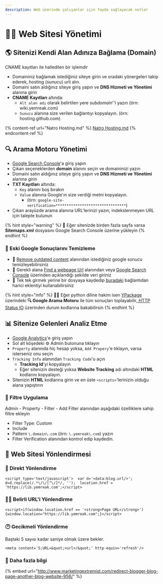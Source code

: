 ```yaml
---
description: Web üzerinde çalışanlar için fayda sağlayacak notlar
---
```


# 👨‍💼 Web Sitesi Yönetimi

## 🌎 Sitenizi Kendi Alan Adınıza Bağlama (Domain) <a href="#sitenizi-kendi-alan-adiniza-baglama-domain" id="sitenizi-kendi-alan-adiniza-baglama-domain"></a>

CNAME kayıtları ile halledilen bir işlemdir‌

* Domaininiz bağlamak istediğiniz siteye girin ve oradaki yönergeleri takip ederek, hosting (sunucu) urli alın.
* Domaini satın aldığınız siteye giriş yapın ve **DNS Hizmeti ve Yönetimi** alanına girin
* **CNAME Kayıtları** altında:
  * `Alt alan adı` olarak belirtilen yere _subdomain_''i yazın (örn: wiki.yemreak.com)
  * `Sunucu` alanına size verilen bağlantıyı kopyalayın. (örn: hosting.github.com)

{% content-ref url="Natro Hosting.md" %}
[Natro Hosting.md](<Natro Hosting.md>)
{% endcontent-ref %}

## 🔍 Arama Motoru Yönetimi <a href="#arama-motoru-yoenetimi" id="arama-motoru-yoenetimi"></a>

* ​[Google Search Console](https://search.google.com/search-console/welcome?utm\_source=about-page)'a giriş yapın
* Çıkan seçeneklerden **domain** alanını seçin ve domaininizi yazın
* Domaini satın aldığınız siteye giriş yapın ve **DNS Hizmeti ve Yönetimi** alanına girin
* **TXT Kayıtları** altında:
  * `Key` alanını boş bırakın
  * `Value` alanına Google'ın size verdiği metni kopyalayın.
    * (örn: `google-site-verification=********************************`)
* Çıkan arayüzde arama alanına URL'lerinizi yazın, indekslenmeyen URL için talepte bulunun

{% hint style="warning" %}
📢 Eğer sitenizde birden fazla sayfa varsa **Sitemaps.xml** dosyasını Google Search Console üzerine yükleyin
{% endhint %}

### 🧹 Eski Google Sonuçlarını Temizleme

* 🧼 [Remove outdated content](https://www.google.com/webmasters/tools/removals) alanından istediğiniz google sonucu temizleyebilirsiniz
* 📢 Gerekli alana [Find a webpage Url](https://support.google.com/webmasters/answer/63758) alanından veya [Google Search Console](https://search.google.com/search-console/removals?resource\_id=sc-domain%3Ayemreak.com) üzerinden açıklandığı şekilde veri giriniz
* 🚀 Tek tek girmek yerine bir dosyaya kaydedip [buradaki](https://github.com/noitcudni/google-webmaster-tools-bulk-outdated-content-removal) bağlantıdan harici eklentiyi kullanabilirsiniz

{% hint style="info" %}
👨‍💻 Eğer python diline hakim isen [YPackage](https://pypi.org/project/ypackage/) üzerindeki **🔍 Google Arama Motoru** ile tüm sonuçları toplayabilir,[ HTTP Status IO](https://httpstatus.io/) üzerinden durum kodlarına bakabilirsin
{% endhint %}

## 📊 Sitenize Gelenleri Analiz Etme <a href="#sitenize-gelenleri-analiz-etme" id="sitenize-gelenleri-analiz-etme"></a>

* ​[Google Analytics](http://analytics.google.com/)'e giriş yapın
* Sol alt köşedeki ⚙ Admin butonuna tıklayın
* `Property` alanında hiç hesap yoksa, `Add Propery`'e tıklayın, varsa isterseniz onu seçin
* `Tracking Info` alanından `Tracking Code`'u açın
  * **Tracking Id**'yi kopyalayın
  * Eğer sitenizin desteği yoksa **Website Tracking** adı altındaki **HTML** kodlarını kopyalayın.
* Sitenizin **HTML** kodlarına girin ve en üste `<scripts>`'lerinizin olduğu alana yapıştırın

### 💠 Filtre Uygulama <a href="#filtre-uygulama" id="filtre-uygulama"></a>

Admin - Property - Filter - Add Filter alanından aşağıdaki özelliklere sahip filtre ekleyin‌

* Filter Type: Custom
* Include
* Pattern `\.domain\.com` (örn: `\.yemreak\.com`) yazın
* Filter Verification alanından kontrol edip kaydedin.

## 🚙 Web Sitesi Yönlendirmesi <a href="#web-sitesi-yoenlendirmesi" id="web-sitesi-yoenlendirmesi"></a>

### 💨 Direkt Yönlendirme <a href="#direkt-yoenlendirme" id="direkt-yoenlendirme"></a>

```
<script type='text/javascript'>  var d='<data:blog.url/>';  d=d.replace(/.*\/\/[^\/]*/, '');  location.href = 'https://lib.yemreak.com';</script>
```

### 👨‍💼 Belirli URL'i Yönlendirme <a href="#belirli-urli-yoenlendirme" id="belirli-urli-yoenlendirme"></a>

```
<script>if(window.location.href == '<strong>Page URL</strong>'){window.location="https://lib.yemreak.com";}</script>
```

### 🕐 Gecikmeli Yönlendirme <a href="#gecikmeli-yoenlendirme" id="gecikmeli-yoenlendirme"></a>

Baştaki 5 sayısı kadar saniye olmak üzere bekler.

```
<meta content='5;URL=&quot;<url>/&quot;' http-equiv='refresh'/>
```

### 🧐 Daha fazla bilgi <a href="#daha-fazla-bilgi" id="daha-fazla-bilgi"></a>

{% embed url="http://www.marketingextremist.com/redirect-blogger-blog-page-another-blog-website-956/​" %}
